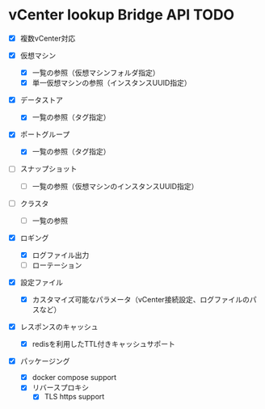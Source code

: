vCenter lookup Bridge API TODO
=================

* [x] 複数vCenter対応

* [x] 仮想マシン
  - [x] 一覧の参照（仮想マシンフォルダ指定）
  - [x] 単一仮想マシンの参照（インスタンスUUID指定）
* [x] データストア
  - [x] 一覧の参照（タグ指定）
* [x] ポートグループ
  - [x] 一覧の参照（タグ指定）
* [ ] スナップショット
  - [ ] 一覧の参照（仮想マシンのインスタンスUUID指定）
* [ ] クラスタ
  - [ ] 一覧の参照

* [x] ロギング
  - [x] ログファイル出力
  - [ ] ローテーション

* [x] 設定ファイル
  - [X] カスタマイズ可能なパラメータ（vCenter接続設定、ログファイルのパスなど）

* [x] レスポンスのキャッシュ
  - [x] redisを利用したTTL付きキャッシュサポート

* [x] パッケージング
  - [x] docker compose support
  - [x] リバースプロキシ
    - [x] TLS https support
